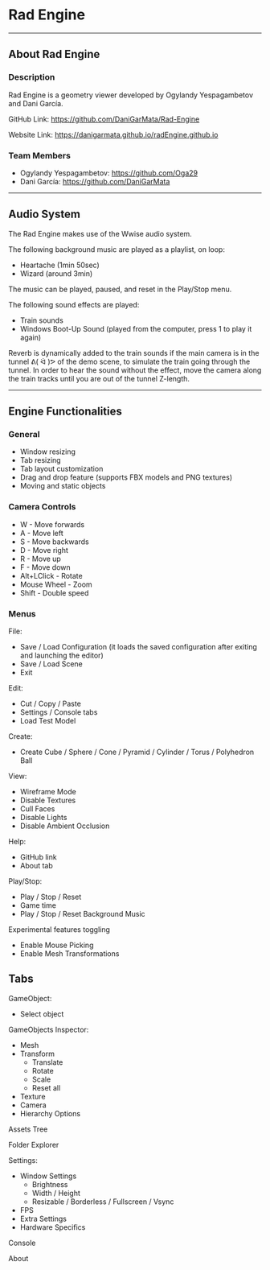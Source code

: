 # Rad Engine
---
## About Rad Engine

### Description

Rad Engine is a geometry viewer developed by Ogylandy Yespagambetov and Dani García.

GitHub Link: https://github.com/DaniGarMata/Rad-Engine

Website Link: https://danigarmata.github.io/radEngine.github.io

### Team Members

* Ogylandy Yespagambetov: https://github.com/Oga29
* Dani García: https://github.com/DaniGarMata

---
## Audio System
The Rad Engine makes use of the Wwise audio system. 

The following background music are played as a playlist, on loop:
* Heartache (1min 50sec)
* Wizard (around 3min)
  
The music can be played, paused, and reset in the Play/Stop menu.

The following sound effects are played:
* Train sounds
* Windows Boot-Up Sound (played from the computer, press 1 to play it again)
  
Reverb is dynamically added to the train sounds if the main camera is in the tunnel ᕕ( ᐛ )ᕗ of the demo scene, to simulate the train going through the tunnel. In order to hear the sound without the effect, move the camera along the train tracks until you are out of the tunnel Z-length.

---
## Engine Functionalities

### General
* Window resizing
* Tab resizing
* Tab layout customization
* Drag and drop feature (supports FBX models and PNG textures)
* Moving and static objects

### Camera Controls

* W - Move forwards
* A - Move left
* S - Move backwards
* D - Move right
* R - Move up
* F - Move down
* Alt+LClick - Rotate
* Mouse Wheel - Zoom
* Shift - Double speed

### Menus
File:
* Save / Load Configuration (it loads the saved configuration after exiting and launching the editor)
* Save / Load Scene
* Exit

Edit:
* Cut / Copy / Paste
* Settings / Console tabs
* Load Test Model

Create:
* Create Cube / Sphere / Cone / Pyramid / Cylinder / Torus / Polyhedron Ball

View:
* Wireframe Mode
* Disable Textures
* Cull Faces
* Disable Lights
* Disable Ambient Occlusion

Help:
* GitHub link
* About tab

Play/Stop:
* Play / Stop / Reset
* Game time
* Play / Stop / Reset Background Music
  
Experimental features toggling
* Enable Mouse Picking
* Enable Mesh Transformations

## Tabs
GameObject:
* Select object

GameObjects Inspector:
* Mesh
* Transform
     * Translate
     * Rotate
     * Scale
     * Reset all
* Texture
* Camera
* Hierarchy Options

Assets Tree

Folder Explorer

Settings:
* Window Settings
    * Brightness
    * Width / Height
    * Resizable / Borderless / Fullscreen / Vsync
* FPS
* Extra Settings
* Hardware Specifics 

Console

About
